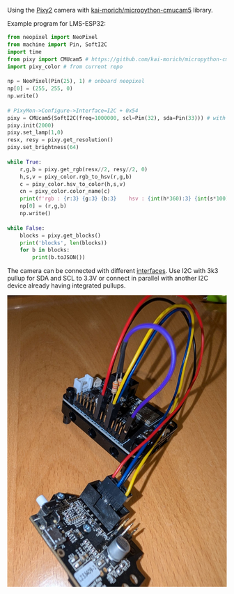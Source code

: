 Using the [Pixy2](https://pixycam.com/pixy2/) camera with [kai-morich/micropython-cmucam5](https://github.com/kai-morich/micropython-cmucam5) library.

Example program for LMS-ESP32:
```python
from neopixel import NeoPixel 
from machine import Pin, SoftI2C
import time
from pixy import CMUcam5 # https://github.com/kai-morich/micropython-cmucam5/blob/main/pixy.py
import pixy_color # from current repo

np = NeoPixel(Pin(25), 1) # onboard neopixel
np[0] = (255, 255, 0)
np.write()

# PixyMon->Configure->Interface=I2C + 0x54
pixy = CMUcam5(SoftI2C(freq=1000000, scl=Pin(32), sda=Pin(33))) # with 3k3 pullup each to 3.3V
pixy.init(2000)
pixy.set_lamp(1,0)
resx, resy = pixy.get_resolution()
pixy.set_brightness(64)

while True:
    r,g,b = pixy.get_rgb(resx//2, resy//2, 0)
    h,s,v = pixy_color.rgb_to_hsv(r,g,b)
    c = pixy_color.hsv_to_color(h,s,v)
    cn = pixy_color.color_name(c)
    print(f'rgb : {r:3} {g:3} {b:3}    hsv : {int(h*360):3} {int(s*100):3} {v:3}    color : {cn}')
    np[0] = (r,g,b)
    np.write()

while False:
    blocks = pixy.get_blocks()
    print('blocks', len(blocks))
    for b in blocks:
        print(b.toJSON())
```

The camera can be connected with different [interfaces](interfaces.md). Use I2C with 3k3 pullup for SDA and SCL to 3.3V or connect in parallel with another I2C device already having integrated pullups.

![](wiring.jpg)


